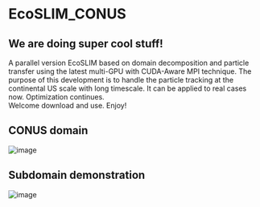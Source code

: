 # EcoSLIM_CONUS
## We are doing super cool stuff!
A parallel version EcoSLIM based on domain decomposition and particle transfer using the latest multi-GPU with CUDA-Aware MPI technique. 
The purpose of this development is to handle the particle tracking at the continental US scale with long timescale.
It can be applied to real cases now. Optimization continues.  
Welcome download and use. Enjoy!
## CONUS domain
![image](https://github.com/aureliayang/EcoSLIM_CONUS/blob/main/images/conus.png)
## Subdomain demonstration
![image](https://github.com/aureliayang/EcoSLIM_CONUS/blob/main/images/subdomain.png)  

